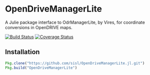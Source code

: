 # OpenDriveManagerLite

A Julie package interface to OdrManagerLite, by Vires, for coordinate conversions in OpenDRIVE maps.

[![Build Status](https://travis-ci.org/sisl/OpenDriveManagerLite.jl.svg?branch=master)](https://travis-ci.org/sisl/OpenDriveManagerLite.jl)
[![Coverage Status](https://coveralls.io/repos/sisl/OpenDriveManagerLite.jl/badge.svg?branch=master&service=github)](https://coveralls.io/github/sisl/OpenDriveManagerLite.jl?branch=master)

## Installation
```julia
Pkg.clone("https://github.com/sisl/OpenDriveManagerLite.jl.git")
Pkg.build("OpenDriveManagerLite")
```
